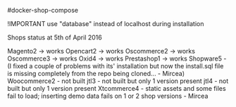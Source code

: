 #docker-shop-compose

!IMPORTANT use "database" instead of localhost during installation

Shops status at 5th of April 2016

Magento2 -> works
Opencart2 -> works
Oscommerce2 -> works
Oscommerce3 -> works
Oxid4 -> works
Prestashop1 -> works
Shopware5 - (I fixed a couple of problems with its' installation but now the install.sql file is missing completely from the repo being cloned... - Mircea)
Woocommerce2 - not built
jtl3 - not built but only 1 version present
jtl4 - not built but only 1 version present
Xtcommerce4 - static assets and some files fail to load; inserting demo data fails on 1 or 2 shop versions - Mircea